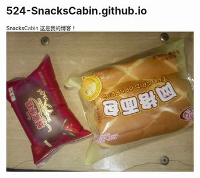 # 524-SnacksCabin.github.io
SnacksCabin
这是我的博客！
![面包图片](https://github.com/524-SnacksCabin/524-SnacksCabin.github.io/blob/master/bread.jpg)
